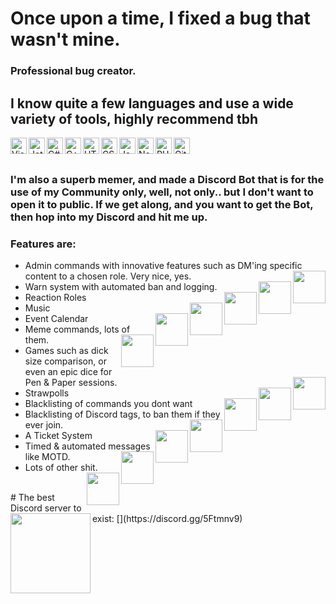 # Once upon a time, I fixed a bug that wasn't mine.
### Professional bug creator.

## I know quite a few languages and use a wide variety of tools, highly recommend tbh
<img align="left" alt="Visual Studio 2019" width="26px" src="https://img.icons8.com/color/452/visual-studio-2019.png" />
<img align="left" alt="Jetbrains Rider" width="26px" src="https://dashboard.snapcraft.io/site_media/appmedia/2018/11/snap-icon.png" />
<img align="left" alt="C#" width="26px" src="https://static-00.iconduck.com/assets.00/c-sharp-c-icon-456x512-9sej0lrz.png" />
<img align="left" alt="C++" width="26px" src="https://user-images.githubusercontent.com/42747200/46140125-da084900-c26d-11e8-8ea7-c45ae6306309.png" />
<img align="left" alt="HTML5" width="26px" src="https://image.flaticon.com/icons/png/512/1216/1216733.png" />
<img align="left" alt="CSS3" width="26px" src="https://img.icons8.com/color/452/css3.png" />
<img align="left" alt="Javascript" width="26px" src="https://cdn.iconscout.com/icon/free/png-512/javascript-2752148-2284965.png" />
<img align="left" alt="Node.js" width="26px" src="https://cdn.iconscout.com/icon/free/png-512/node-js-1174925.png" />
<img align="left" alt="PHP" width="26px" src="https://image.flaticon.com/icons/png/512/919/919830.png" />
<img align="left" alt="Git" width="26px" src="https://upload.wikimedia.org/wikipedia/commons/thumb/3/3f/Git_icon.svg/1024px-Git_icon.svg.png" />
<br><br>

### I'm also a superb memer, and made a Discord Bot that is for the use of my Community only, well, not only.. but I don't want to open it to public. If we get along, and you want to get the Bot, then hop into my Discord and hit me up.
### Features are:
- Admin commands with innovative features such as DM'ing specific content to a chosen role. Very nice, yes. <img align="right" width="52px" src="https://cdn.discordapp.com/emojis/723003329155956777.png?v=1" />
- Warn system with automated ban and logging. <img align="right" width="52px" src="https://cdn.discordapp.com/emojis/841269620727349259.png?v=1" />
- Reaction Roles <img align="right" width="52px" src="https://cdn.discordapp.com/emojis/608782013691854850.png?v=1" />
- Music <img align="right" width="52px" src="https://cdn.discordapp.com/emojis/591270147445096453.png?v=1" />
- Event Calendar <img align="right" width="52px" src="https://cdn.discordapp.com/emojis/686714978492874969.png?v=1" />
- Meme commands, lots of them. <img align="right" width="52px" src="https://cdn.discordapp.com/emojis/678905270663118878.png?v=1" />
- Games such as dick size comparison, or even an epic dice for Pen & Paper sessions. <img align="right" width="52px" src="https://cdn.discordapp.com/emojis/704351522124988489.png?v=1" />
- Strawpolls <img align="right" width="52px" src="https://cdn.discordapp.com/emojis/708133810302222426.png?v=1" />
- Blacklisting of commands you dont want <img align="right" width="52px" src="https://cdn.discordapp.com/emojis/670402733525827584.png?v=1" />
- Blacklisting of Discord tags, to ban them if they ever join. <img align="right" width="52px" src="https://cdn.discordapp.com/emojis/697638528779288698.png?v=1" />
- A Ticket System <img align="right" width="52px" src="https://cdn.discordapp.com/emojis/615562863263744027.png?v=1" />
- Timed & automated messages like MOTD. <img align="right" width="52px" src="https://cdn.discordapp.com/emojis/855029419399446548.png?v=1" />
- Lots of other shit. <img align="right" width="52px" src="https://cdn.discordapp.com/emojis/682256038262865994.png?v=1" />
<br>
# The best Discord server to exist:
[<img align="left" width="128px" src="https://cdn4.iconfinder.com/data/icons/logos-and-brands/512/91_Discord_logo_logos-512.png" />](https://discord.gg/5Ftmnv9)
